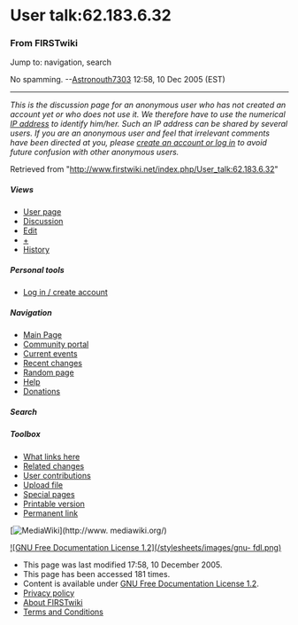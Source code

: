 # User talk:62.183.6.32

### From FIRSTwiki

Jump to: navigation, search

No spamming. --[Astronouth7303](/index.php/User:Astronouth7303
"User:Astronouth7303" ) 12:58, 10 Dec 2005 (EST)

* * *

_This is the discussion page for an anonymous user who has not created an
account yet or who does not use it. We therefore have to use the numerical [IP
address](http://www.wikipedia.org/wiki/IP_address "wikipedia:IP_address" ) to
identify him/her. Such an IP address can be shared by several users. If you
are an anonymous user and feel that irrelevant comments have been directed at
you, please [create an account or log in](/index.php/Special:Userlogin
"Special:Userlogin" ) to avoid future confusion with other anonymous users._

Retrieved from "<http://www.firstwiki.net/index.php/User_talk:62.183.6.32>"

##### Views

  * [User page](/index.php?title=User:62.183.6.32&action=edit)
  * [Discussion](/index.php/User_talk:62.183.6.32)
  * [Edit](/index.php?title=User_talk:62.183.6.32&action=edit)
  * [+](/index.php?title=User_talk:62.183.6.32&action=edit&section=new)
  * [History](/index.php?title=User_talk:62.183.6.32&action=history)

##### Personal tools

  * [Log in / create account](/index.php?title=Special:Userlogin&returnto=User_talk:62.183.6.32)

[](/index.php/Main_Page "Main Page" )

##### Navigation

  * [Main Page](/index.php/Main_Page)
  * [Community portal](/index.php/FIRSTwiki:Community_portal)
  * [Current events](/index.php/Current_events)
  * [Recent changes](/index.php/Special:Recentchanges)
  * [Random page](/index.php/Special:Random)
  * [Help](/index.php/Help:Contents)
  * [Donations](/index.php/FIRSTwiki:Site_support)

##### Search



##### Toolbox

  * [What links here](/index.php/Special:Whatlinkshere/User_talk:62.183.6.32)
  * [Related changes](/index.php/Special:Recentchangeslinked/User_talk:62.183.6.32)
  * [User contributions](/index.php/Special:Contributions/62.183.6.32)
  * [Upload file](/index.php/Special:Upload)
  * [Special pages](/index.php/Special:Specialpages)
  * [Printable version](/index.php?title=User_talk:62.183.6.32&printable=yes)
  * [Permanent link](/index.php?title=User_talk:62.183.6.32&oldid=38314)

[![MediaWiki](/skins/common/images/poweredby_mediawiki_88x31.png)](http://www.
mediawiki.org/)

[![GNU Free Documentation License 1.2](/stylesheets/images/gnu-
fdl.png)](http://www.gnu.org/copyleft/fdl.html)

  * This page was last modified 17:58, 10 December 2005.
  * This page has been accessed 181 times.
  * Content is available under [GNU Free Documentation License 1.2](http://www.gnu.org/copyleft/fdl.html "http://www.gnu.org/copyleft/fdl.html" ).
  * [Privacy policy](/index.php/FIRSTwiki:Privacy_policy "FIRSTwiki:Privacy policy" )
  * [About FIRSTwiki](/index.php/FIRSTwiki:About "FIRSTwiki:About" )
  * [Terms and Conditions](/index.php/FIRSTwiki:Terms_and_conditions "FIRSTwiki:Terms and conditions" )

